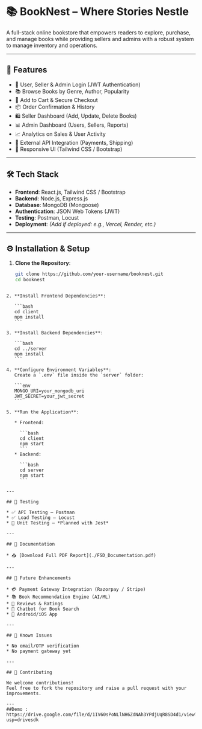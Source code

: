 # 📚 BookNest – Where Stories Nestle

A full-stack online bookstore that empowers readers to explore, purchase, and manage books while providing sellers and admins with a robust system to manage inventory and operations.

---

## 🚀 Features

- 👤 User, Seller & Admin Login (JWT Authentication)
- 📚 Browse Books by Genre, Author, Popularity
- 🛒 Add to Cart & Secure Checkout
- 📦 Order Confirmation & History
- 🛍️ Seller Dashboard (Add, Update, Delete Books)
- 📊 Admin Dashboard (Users, Sellers, Reports)
- 📈 Analytics on Sales & User Activity
- 🔗 External API Integration (Payments, Shipping)
- 📱 Responsive UI (Tailwind CSS / Bootstrap)

---

## 🛠️ Tech Stack

- **Frontend**: React.js, Tailwind CSS / Bootstrap
- **Backend**: Node.js, Express.js
- **Database**: MongoDB (Mongoose)
- **Authentication**: JSON Web Tokens (JWT)
- **Testing**: Postman, Locust
- **Deployment**: *(Add if deployed: e.g., Vercel, Render, etc.)*

---

## ⚙️ Installation & Setup

1. **Clone the Repository**:
   ```bash
   git clone https://github.com/your-username/booknest.git
   cd booknest
````

2. **Install Frontend Dependencies**:

   ```bash
   cd client
   npm install
   ```

3. **Install Backend Dependencies**:

   ```bash
   cd ../server
   npm install
   ```

4. **Configure Environment Variables**:
   Create a `.env` file inside the `server` folder:

   ```env
   MONGO_URI=your_mongodb_uri
   JWT_SECRET=your_jwt_secret
   ```

5. **Run the Application**:

   * Frontend:

     ```bash
     cd client
     npm start
     ```
   * Backend:

     ```bash
     cd server
     npm start
     ```

---

## 🧪 Testing

* ✅ API Testing – Postman
* ✅ Load Testing – Locust
* 🧪 Unit Testing – *Planned with Jest*

---

## 📄 Documentation

* 📥 [Download Full PDF Report](./FSD_Documentation.pdf)

---

## 🌱 Future Enhancements

* 💳 Payment Gateway Integration (Razorpay / Stripe)
* 📚 Book Recommendation Engine (AI/ML)
* 📝 Reviews & Ratings
* 💬 Chatbot for Book Search
* 📱 Android/iOS App

---

## 🐞 Known Issues

* No email/OTP verification
* No payment gateway yet

---

## 🤝 Contributing

We welcome contributions!
Feel free to fork the repository and raise a pull request with your improvements.

---
##Demo : https://drive.google.com/file/d/1IV60sPoNLlNH6ZdNAh3YPdjUqR8SD4d1/view?usp=drivesdk



